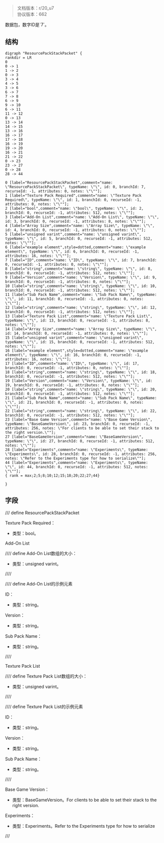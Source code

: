 # <!-- md:samp ResourcePackStackPacket -->

> 文档版本：r/20_u7<br/>协议版本：662

<!-- md:samp ResourcePackStackPacket -->数据包，数字ID是`7`。

## 结构

```viz
digraph "ResourcePackStackPacket" {
rankdir = LR
0
0 -> 1
1 -> 2
0 -> 3
3 -> 4
4 -> 5
3 -> 6
6 -> 7
7 -> 8
6 -> 9
9 -> 10
6 -> 11
11 -> 12
0 -> 13
13 -> 14
14 -> 15
13 -> 16
16 -> 17
17 -> 18
16 -> 19
19 -> 20
16 -> 21
21 -> 22
0 -> 23
23 -> 27
0 -> 28
28 -> 44

0 [label="ResourcePackStackPacket",comment="name: \"ResourcePackStackPacket\", typeName: \"\", id: 0, branchId: 7, recurseId: -1, attributes: 0, notes: \"\""];
1 [label="Texture Pack Required",comment="name: \"Texture Pack Required\", typeName: \"\", id: 1, branchId: 0, recurseId: -1, attributes: 0, notes: \"\""];
2 [label="bool",comment="name: \"bool\", typeName: \"\", id: 2, branchId: 0, recurseId: -1, attributes: 512, notes: \"\""];
3 [label="Add-On List",comment="name: \"Add-On List\", typeName: \"\", id: 3, branchId: 0, recurseId: -1, attributes: 8, notes: \"\""];
4 [label="Array Size",comment="name: \"Array Size\", typeName: \"\", id: 4, branchId: 0, recurseId: -1, attributes: 0, notes: \"\""];
5 [label="unsigned varint",comment="name: \"unsigned varint\", typeName: \"\", id: 5, branchId: 0, recurseId: -1, attributes: 512, notes: \"\""];
6 [label="example element",style=dotted,comment="name: \"example element\", typeName: \"\", id: 6, branchId: 0, recurseId: -1, attributes: 16, notes: \"\""];
7 [label="ID",comment="name: \"ID\", typeName: \"\", id: 7, branchId: 0, recurseId: -1, attributes: 0, notes: \"\""];
8 [label="string",comment="name: \"string\", typeName: \"\", id: 8, branchId: 0, recurseId: -1, attributes: 512, notes: \"\""];
9 [label="Version",comment="name: \"Version\", typeName: \"\", id: 9, branchId: 0, recurseId: -1, attributes: 0, notes: \"\""];
10 [label="string",comment="name: \"string\", typeName: \"\", id: 10, branchId: 0, recurseId: -1, attributes: 512, notes: \"\""];
11 [label="Sub Pack Name",comment="name: \"Sub Pack Name\", typeName: \"\", id: 11, branchId: 0, recurseId: -1, attributes: 0, notes: \"\""];
12 [label="string",comment="name: \"string\", typeName: \"\", id: 12, branchId: 0, recurseId: -1, attributes: 512, notes: \"\""];
13 [label="Texture Pack List",comment="name: \"Texture Pack List\", typeName: \"\", id: 13, branchId: 0, recurseId: -1, attributes: 8, notes: \"\""];
14 [label="Array Size",comment="name: \"Array Size\", typeName: \"\", id: 14, branchId: 0, recurseId: -1, attributes: 0, notes: \"\""];
15 [label="unsigned varint",comment="name: \"unsigned varint\", typeName: \"\", id: 15, branchId: 0, recurseId: -1, attributes: 512, notes: \"\""];
16 [label="example element",style=dotted,comment="name: \"example element\", typeName: \"\", id: 16, branchId: 0, recurseId: -1, attributes: 16, notes: \"\""];
17 [label="ID",comment="name: \"ID\", typeName: \"\", id: 17, branchId: 0, recurseId: -1, attributes: 0, notes: \"\""];
18 [label="string",comment="name: \"string\", typeName: \"\", id: 18, branchId: 0, recurseId: -1, attributes: 512, notes: \"\""];
19 [label="Version",comment="name: \"Version\", typeName: \"\", id: 19, branchId: 0, recurseId: -1, attributes: 0, notes: \"\""];
20 [label="string",comment="name: \"string\", typeName: \"\", id: 20, branchId: 0, recurseId: -1, attributes: 512, notes: \"\""];
21 [label="Sub Pack Name",comment="name: \"Sub Pack Name\", typeName: \"\", id: 21, branchId: 0, recurseId: -1, attributes: 0, notes: \"\""];
22 [label="string",comment="name: \"string\", typeName: \"\", id: 22, branchId: 0, recurseId: -1, attributes: 512, notes: \"\""];
23 [label="Base Game Version",comment="name: \"Base Game Version\", typeName: \"BaseGameVersion\", id: 23, branchId: 0, recurseId: -1, attributes: 256, notes: \"For clients to be able to set their stack to the right version.\""];
27 [label="BaseGameVersion",comment="name: \"BaseGameVersion\", typeName: \"\", id: 27, branchId: 0, recurseId: -1, attributes: 512, notes: \"\""];
28 [label="Experiments",comment="name: \"Experiments\", typeName: \"Experiments\", id: 28, branchId: 0, recurseId: -1, attributes: 256, notes: \"Refer to the Experiments type for how to serialize\""];
44 [label="Experiments",comment="name: \"Experiments\", typeName: \"\", id: 44, branchId: 0, recurseId: -1, attributes: 512, notes: \"\""];
{ rank = max;2;5;8;10;12;15;18;20;22;27;44}

}

```

## 字段

/// define
ResourcePackStackPacket

Texture Pack Required：<!-- md:samp bool -->

- 类型：bool。

Add-On List

//// define
Add-On List数组的大小：<!-- md:samp unsigned varint -->

- 类型：unsigned varint。


////


//// define
Add-On List的示例元素

ID：<!-- md:samp string -->

- 类型：string。

Version：<!-- md:samp string -->

- 类型：string。

Sub Pack Name：<!-- md:samp string -->

- 类型：string。


////


Texture Pack List

//// define
Texture Pack List数组的大小：<!-- md:samp unsigned varint -->

- 类型：unsigned varint。


////


//// define
Texture Pack List的示例元素

ID：<!-- md:samp string -->

- 类型：string。

Version：<!-- md:samp string -->

- 类型：string。

Sub Pack Name：<!-- md:samp string -->

- 类型：string。


////


Base Game Version：[<!-- md:samp BaseGameVersion -->](../types/basegameversion.md)

- 类型：BaseGameVersion。For clients to be able to set their stack to the right version.

Experiments：[<!-- md:samp Experiments -->](../types/experiments.md)

- 类型：Experiments。Refer to the Experiments type for how to serialize


///
